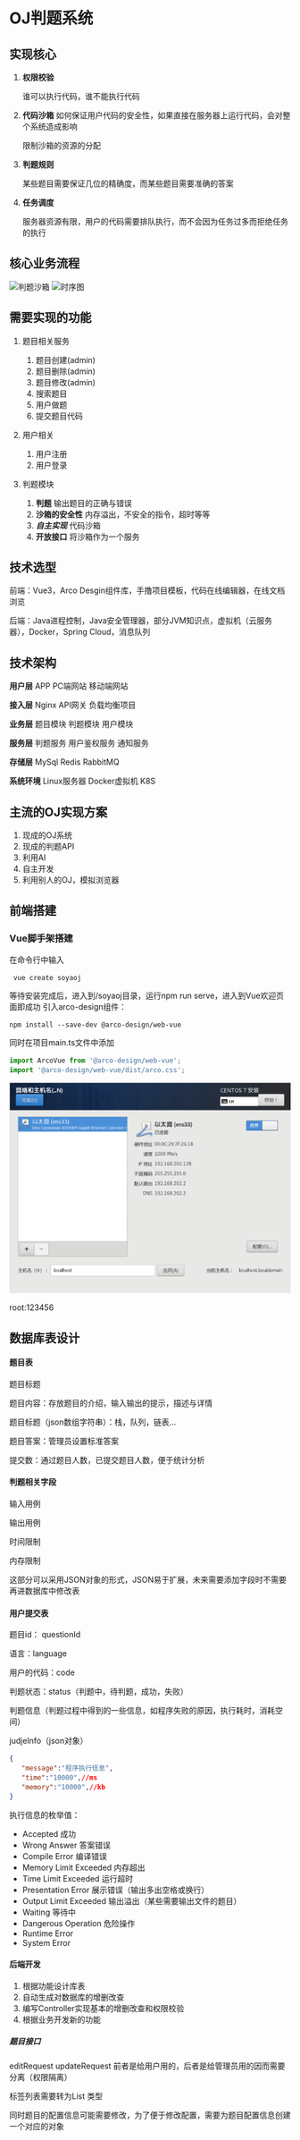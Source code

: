 # OJ判题系统

## 实现核心
1. **权限校验**
   
   谁可以执行代码，谁不能执行代码

2. **代码沙箱**
   如何保证用户代码的安全性，如果直接在服务器上运行代码，会对整个系统造成影响
    
    限制沙箱的资源的分配
3. **判题规则**
   
   某些题目需要保证几位的精确度，而某些题目需要准确的答案

4. **任务调度**
   
   服务器资源有限，用户的代码需要排队执行，而不会因为任务过多而拒绝任务的执行

## 核心业务流程

![判题沙箱](/main_thread.png)
![时序图](/time_sequence.png)

## 需要实现的功能
1. 题目相关服务

   1. 题目创建(admin)
   2. 题目删除(admin)
   3. 题目修改(admin)
   4. 搜索题目
   5. 用户做题
   6. 提交题目代码
2. 用户相关
   1. 用户注册
   2. 用户登录
3. 判题模块
   1. **判题** 输出题目的正确与错误
   2. **沙箱的安全性** 内存溢出，不安全的指令，超时等等
   3. ***自主实现*** 代码沙箱
   4. **开放接口** 将沙箱作为一个服务

## 技术选型
前端：Vue3，Arco Desgin组件库，手撸项目模板，代码在线编辑器，在线文档浏览

后端：Java进程控制，Java安全管理器，部分JVM知识点，虚拟机（云服务器），Docker，Spring Cloud，消息队列

## 技术架构

**用户层**  APP  PC端网站  移动端网站

**接入层**  Nginx  API网关  负载均衡项目

**业务层**  题目模块  判题模块  用户模块

**服务层**  判题服务  用户鉴权服务  通知服务

**存储层**  MySql  Redis  RabbitMQ

**系统环境**  Linux服务器  Docker虚拟机  K8S


## 主流的OJ实现方案
1. 现成的OJ系统
2. 现成的判题API
3. 利用AI
4. 自主开发
5. 利用别人的OJ，模拟浏览器


## 前端搭建

### Vue脚手架搭建
在命令行中输入
~~~shell
 vue create soyaoj
~~~

等待安装完成后，进入到/soyaoj目录，运行npm run serve，进入到Vue欢迎页面即成功
引入arco-design组件：
~~~shell
npm install --save-dev @arco-design/web-vue
~~~

同时在项目main.ts文件中添加
~~~javascript
import ArcoVue from '@arco-design/web-vue';
import '@arco-design/web-vue/dist/arco.css';
~~~
![服务器IP配置](./serverNetConfig.png)

root:123456

## 数据库表设计
#### 题目表
题目标题

题目内容：存放题目的介绍，输入输出的提示，描述与详情

题目标题（json数组字符串）：栈，队列，链表...

题目答案：管理员设置标准答案

提交数：通过题目人数，已提交题目人数，便于统计分析

#### 判题相关字段
输入用例

输出用例

时间限制

内存限制

这部分可以采用JSON对象的形式，JSON易于扩展，未来需要添加字段时不需要再进数据库中修改表

#### 用户提交表
题目id： questionId

语言：language

用户的代码：code

判题状态：status（判题中，待判题，成功，失败）

判题信息（判题过程中得到的一些信息，如程序失败的原因，执行耗时，消耗空间）

judjeInfo（json对象）
~~~json
{
   "message":"程序执行信息",
   "time":"10000",//ms
   "memory":"10000",//kb
}
~~~

执行信息的枚举值：
- Accepted 成功
- Wrong Answer 答案错误
- Compile Error 编译错误
- Memory Limit Exceeded 内存超出
- Time Limit Exceeded 运行超时
- Presentation Error 展示错误（输出多出空格或换行）
- Output Limit Exceeded 输出溢出（某些需要输出文件的题目）
- Waiting 等待中
- Dangerous Operation 危险操作
- Runtime Error
- System Error

#### 后端开发
1) 根据功能设计库表
2) 自动生成对数据库的增删改查
3) 编写Controller实现基本的增删改查和权限校验
4) 根据业务开发新的功能

##### 题目接口

editRequest updateRequest
前者是给用户用的，后者是给管理员用的因而需要分离（权限隔离）

标签列表需要转为List<String> 类型

同时题目的配置信息可能需要修改，为了便于修改配置，需要为题目配置信息创建一个对应的对象
